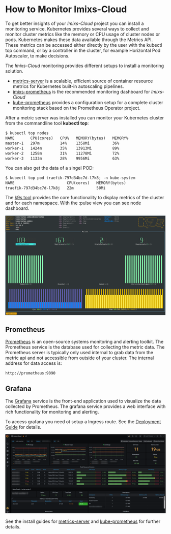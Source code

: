 # How to Monitor Imixs-Cloud

To get better insights of your *Imixs-Cloud* project you can install a monitoring service. Kubernetes provides several ways to collect and monitor cluster metrics like the memory or CPU usage of cluster nodes or pods. Kubernetes makes these data available through the Metrics API. These metrics can be accessed either directly by the user with the kubectl top command, or by a controller in the cluster, for example Horizontal Pod Autoscaler, to make decisions.

The *Imixs-Cloud* monitoring provides different setups to install a monitoring solution. 

 * [metrics-server](../management/metrics-server-README.md) is a scalable, efficient source of container resource metrics for Kubernetes built-in autoscaling pipelines.
 * [imixs-prometheus](../management/monitoring/imixs-prometheus/README.md) is the recommended monitoring dashboard for *Imixs-Cloud*
 * [kube-prometheus](../management/monitoring/kube-prometheus/README.md) provides a configuration setup for a complete cluster monitoring stack based on the  Prometheus Operator project. 


After a metric server was installed you can monitor your Kubernetes cluster from the commandline tool **kubectl top**:


	$ kubectl top nodes
	NAME       CPU(cores)   CPU%   MEMORY(bytes)   MEMORY%   
	master-1   297m         14%    1358Mi          36%       
	worker-1   1424m        35%    13913Mi         89%       
	worker-2   1258m        31%    11278Mi         72%       
	worker-3   1133m        28%    9956Mi          63%       

	
You can also get the data of a singel POD:

	$ kubectl top pod traefik-797d34bc7d-l7k8j -n kube-system
	NAME                       CPU(cores)   MEMORY(bytes)   
	traefik-797d34bc7d-l7k8j   22m          50Mi      


The [k9s tool](../tools/k9s/README.md) provides the core functionality to display metrics of the cluster and for each namespace. With the :pulse view you can see node dashboard.


<img src="./images/monitoring-008.png" />



## Prometheus

[Prometheus](https://prometheus.io/) is an open-source systems monitoring and alerting toolkit. 
The Prometheus service is the database used for collecting the metric data. The Prometheus server is typically only used internal to grab data from the metric api and not accessible from outside of your cluster. The internal address for data access is:

	http://prometheus:9090


## Grafana

The [Grafana](https://grafana.com/) service is the front-end application used to visualize the data collected by Prometheus. 
The grafana service provides a web interface with rich functionality for monitoring and alerting. 

To access grafana you need ot setup a Ingress route. See the [Deployment Guide](../management/monitoring/README.md) for details.
 

<img src="./images/monitoring-001.png" />


See the install guides for [metrics-server](../management/monitoring/metrics-server/README.md) and [kube-prometheus](../management/monitoring/kube-prometheus/README.md) for further details.



